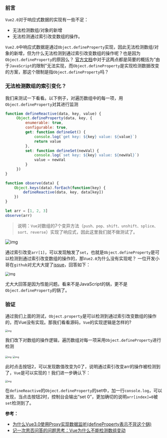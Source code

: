 ### 前言

`Vue2.0`对于响应式数据的实现有一些不足：

- 无法检测数组/对象的新增
- 无法检测通过索引改变数组的操作。

`Vue2.0`中响应式数据是通过`Object.defineProperty`实现，因此无法检测数组/对象的新增，但为什么无法检测到通过索引改变数组的操作呢？也是因为`Object.defineProperty`的原因么？
[官方文档](https://cn.vuejs.org/v2/guide/list.html#注意事项)中对于这两点都是简要的概括为“由于`JavaScript`的限制”无法实现，而`Object.defineProperty`是实现检测数据改变的方案，那这个限制是指`Object.defineProperty`吗？

### 无法检测数组的索引变化？

我们来测试一下看看。以下例子，对遍历数组中的每一项，用`Object.defineProperty`对其进行监测

```javascript
function defineReactive(data, key, value) {
	 Object.defineProperty(data, key, {
		 enumerable: true,
		 configurable: true,
		 get: function defineGet() {
			 console.log(`get key: ${key} value: ${value}`)
			 return value
		 },
		 set: function defineSet(newVal) {
			 console.log(`set key: ${key} value: ${newVal}`)
			 value = newVal
		 }
	 })
}
 
function observe(data) {
	Object.keys(data).forEach(function(key) {
		defineReactive(data, key, data[key])
	})
}
 
let arr = [1, 2, 3]
observe(arr)
```

> 说明：`Vue`对数组的7个变异方法（`push、pop、shift、unshift、splice、sort、reverse`）实现了响应式，因此这里我们就不做测试了。

![img](http://fang.images.fangwenzheng.top/006tNbRwgy1gaqjvfoe08j307v02a0sn.jpg)

通过索引改变`arr[1]`，可以发现触发了`set`，也就是`Object.defineProperty`是可以检测到通过索引改变数组的操作的，那`Vue2.0`为什么没有实现呢？
一位开发小哥在`github`对尤大大提了[issue](https://github.com/vuejs/vue/issues/8562)，回答如下：

<img src="http://fang.images.fangwenzheng.top/006tNbRwgy1gaqk0orjnqj30hq0njdjl.jpg" alt="img" style="zoom:80%;" />

尤大大回答是因为性能问题。看来不是JavaScript的锅，更不是`Object.defineProperty`的锅了。

### 验证

通过我们上面的测试，`Object.property`是可以检测到通过索引改变数组的操作的，而Vue没有实现。那我们看看源码，`Vue`的实现逻辑是怎样的?

<img src="http://fang.images.fangwenzheng.top/006tNbRwgy1gaqk76f1flj30rg0x4q94.jpg" alt="img" style="zoom:50%;" />

我们改下对数组的操作逻辑，遍历数组对每一项采用`Object.defineProperty`进行检测

<img src="http://fang.images.fangwenzheng.top/006tNbRwgy1gaqkexnwhnj30og0rkjvp.jpg" alt="img" style="zoom:50%;" />

<img src="http://fang.images.fangwenzheng.top/006tNbRwgy1gaqkg9a3fqj313s0h6gnq.jpg" alt="img" style="zoom:50%;" />

此时点击按钮2，可以发现数值改变为0了，说明通过索引改变arr的操作被检测到了，`Vue`是可以实现的！我们进一步确认下：

<img src="http://fang.images.fangwenzheng.top/006tNbRwgy1gaqkjiqovmj30rm0wk7ar.jpg" alt="img" style="zoom:50%;" />

在`defineReactive`的`Object.defineProperty`的set中，加一行`console.log`，可以发现，当点击按钮2时，控制台会输出“set 0”，更加确切的说明`arr[index]=0`被`set`检测到了。



**参考：**

- [为什么Vue3.0使用Proxy实现数据监听(defineProperty表示不背这个锅)](https://www.jb51.net/article/171869.htm)
- [记一次思否问答的问题思考：Vue为什么不能检测数组变动](https://segmentfault.com/a/1190000015783546#comment-area)

